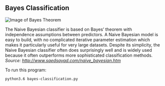 ## Bayes Classification

![Image of Bayes Theorem](http://www.saedsayad.com/images/Bayes_rule.png)


The Naive Bayesian classifier is based on Bayes’ theorem with independence assumptions between predictors. A Naive Bayesian model is easy to build, with no complicated iterative parameter estimation which makes it particularly useful for very large datasets. Despite its simplicity, the Naive Bayesian classifier often does surprisingly well and is widely used because it often outperforms more sophisticated classification methods.
_Source: http://www.saedsayad.com/naive_bayesian.htm_

To run this program:

```
python3.6 bayes-classification.py
```
